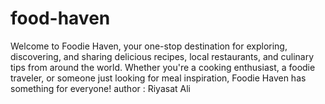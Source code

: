 # food-haven
Welcome to Foodie Haven, your one-stop destination for exploring, discovering, and sharing delicious recipes, local restaurants, and culinary tips from around the world. Whether you're a cooking enthusiast, a foodie traveler, or someone just looking for meal inspiration, Foodie Haven has something for everyone!
author : Riyasat Ali
